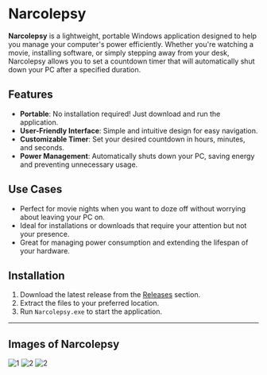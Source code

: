 # Narcolepsy

**Narcolepsy** is a lightweight, portable Windows application designed to help you manage your computer's power efficiently. Whether you're watching a movie, installing software, or simply stepping away from your desk, Narcolepsy allows you to set a countdown timer that will automatically shut down your PC after a specified duration.

## Features

- **Portable**: No installation required! Just download and run the application.
- **User-Friendly Interface**: Simple and intuitive design for easy navigation.
- **Customizable Timer**: Set your desired countdown in hours, minutes, and seconds.
- **Power Management**: Automatically shuts down your PC, saving energy and preventing unnecessary usage.

## Use Cases

- Perfect for movie nights when you want to doze off without worrying about leaving your PC on.
- Ideal for installations or downloads that require your attention but not your presence.
- Great for managing power consumption and extending the lifespan of your hardware.

## Installation

1. Download the latest release from the [Releases](link-to-releases) section.
2. Extract the files to your preferred location.
3. Run `Narcolepsy.exe` to start the application.

---

## Images of Narcolepsy


![1](https://github.com/user-attachments/assets/48fd60bd-54d1-4a70-8f94-ebd33e6e3898)
![2](https://github.com/user-attachments/assets/7f687b97-3008-4140-aa68-a830cacf348e)
![2](https://github.com/user-attachments/assets/93641cdd-5503-475c-8422-4615857c3d3e)
